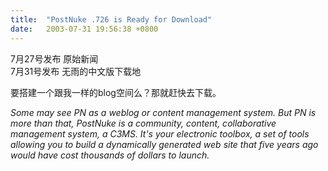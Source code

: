 ```yaml
---
title:  "PostNuke .726 is Ready for Download"
date:   2003-07-31 19:56:38 +0800
---
```


7月27号发布 原始新闻   
7月31号发布 无雨的中文版下载地

要搭建一个跟我一样的blog空间么？那就赶快去下载。  

_Some may see PN as a weblog or content management system. But PN is more than that, PostNuke is a community, content, collaborative management system, a C3MS. It's your electronic toolbox, a set of tools allowing you to build a dynamically generated web site that five years ago would have cost thousands of dollars to launch._  

